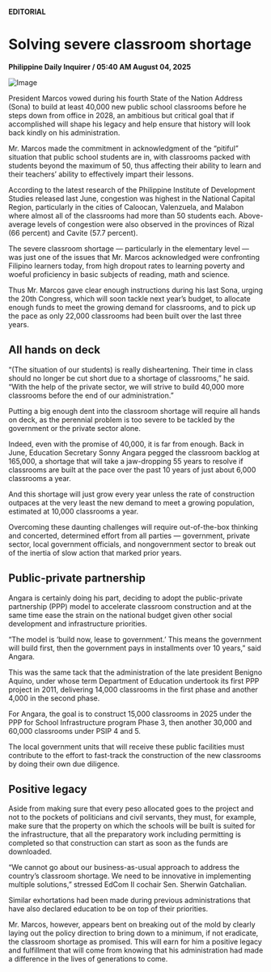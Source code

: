 **EDITORIAL**

# Solving severe classroom shortage

****Philippine Daily Inquirer / 05:40 AM August 04, 2025****

![Image](https://raw.githubusercontent.com/github-jl14/scrapy_api/refs/heads/main/images/editorial08042025.png)

President Marcos vowed during his fourth State of the Nation Address (Sona) to build at least 40,000 new public school classrooms before he steps down from office in 2028, an ambitious but critical goal that if accomplished will shape his legacy and help ensure that history will look back kindly on his administration.

Mr. Marcos made the commitment in acknowledgment of the “pitiful” situation that public school students are in, with classrooms packed with students beyond the maximum of 50, thus affecting their ability to learn and their teachers’ ability to effectively impart their lessons.

According to the latest research of the Philippine Institute of Development Studies released last June, congestion was highest in the National Capital Region, particularly in the cities of Caloocan, Valenzuela, and Malabon where almost all of the classrooms had more than 50 students each. Above-average levels of congestion were also observed in the provinces of Rizal (66 percent) and Cavite (57.7 percent).

The severe classroom shortage — particularly in the elementary level — was just one of the issues that Mr. Marcos acknowledged were confronting Filipino learners today, from high dropout rates to learning poverty and woeful proficiency in basic subjects of reading, math and science.

Thus Mr. Marcos gave clear enough instructions during his last Sona, urging the 20th Congress, which will soon tackle next year’s budget, to allocate enough funds to meet the growing demand for classrooms, and to pick up the pace as only 22,000 classrooms had been built over the last three years.

## All hands on deck

“(The situation of our students) is really disheartening. Their time in class should no longer be cut short due to a shortage of classrooms,” he said. “With the help of the private sector, we will strive to build 40,000 more classrooms before the end of our administration.”

Putting a big enough dent into the classroom shortage will require all hands on deck, as the perennial problem is too severe to be tackled by the government or the private sector alone.

Indeed, even with the promise of 40,000, it is far from enough. Back in June, Education Secretary Sonny Angara pegged the classroom backlog at 165,000, a shortage that will take a jaw-dropping 55 years to resolve if classrooms are built at the pace over the past 10 years of just about 6,000 classrooms a year.

And this shortage will just grow every year unless the rate of construction outpaces at the very least the new demand to meet a growing population, estimated at 10,000 classrooms a year.

Overcoming these daunting challenges will require out-of-the-box thinking and concerted, determined effort from all parties — government, private sector, local government officials, and nongovernment sector to break out of the inertia of slow action that marked prior years.

## Public-private partnership

Angara is certainly doing his part, deciding to adopt the public-private partnership (PPP) model to accelerate classroom construction and at the same time ease the strain on the national budget given other social development and infrastructure priorities.

“The model is ‘build now, lease to government.’ This means the government will build first, then the government pays in installments over 10 years,” said Angara.

This was the same tack that the administration of the late president Benigno Aquino, under whose term Department of Education undertook its first PPP project in 2011, delivering 14,000 classrooms in the first phase and another 4,000 in the second phase.

For Angara, the goal is to construct 15,000 classrooms in 2025 under the PPP for School Infrastructure program Phase 3, then another 30,000 and 60,000 classrooms under PSIP 4 and 5.

The local government units that will receive these public facilities must contribute to the effort to fast-track the construction of the new classrooms by doing their own due diligence.

## Positive legacy

Aside from making sure that every peso allocated goes to the project and not to the pockets of politicians and civil servants, they must, for example, make sure that the property on which the schools will be built is suited for the infrastructure, that all the preparatory work including permitting is completed so that construction can start as soon as the funds are downloaded.

“We cannot go about our business-as-usual approach to address the country’s classroom shortage. We need to be innovative in implementing multiple solutions,” stressed EdCom II cochair Sen. Sherwin Gatchalian.

Similar exhortations had been made during previous administrations that have also declared education to be on top of their priorities.

Mr. Marcos, however, appears bent on breaking out of the mold by clearly laying out the policy direction to bring down to a minimum, if not eradicate, the classroom shortage as promised. This will earn for him a positive legacy and fulfillment that will come from knowing that his administration had made a difference in the lives of generations to come.